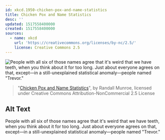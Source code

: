 ```yaml
---
id: xkcd.1950-chicken-pox-and-name-statistics
title: Chicken Pox and Name Statistics
desc: ''
updated: 1517558400000
created: 1517558400000
sources:
  - name: xkcd
    url: 'https://creativecommons.org/licenses/by-nc/2.5/'
    license: Creative Commons 2.5
---
```

![People with all six of those names agree that it's weird that we have teeth, when you think about it for too long. Just about everyone agrees on that, except—in a still-unexplained statistical anomaly—people named "Trevor."](https://imgs.xkcd.com/comics/chicken_pox_and_name_statistics.png)
> "[Chicken Pox and Name Statistics](https://xkcd.com/1950/)", by Randall Munroe, licensed under Creative Commons Attribution-NonCommercial 2.5 License

## Alt Text
People with all six of those names agree that it's weird that we have teeth, when you think about it for too long. Just about everyone agrees on that, except—in a still-unexplained statistical anomaly—people named "Trevor."
